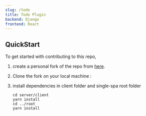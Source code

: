 ```yaml
---
slug: /todo
title: Todo Plugin
backend: Django
frontend: React
---
```


## QuickStart
To get started with contributing to this repo,

1. create a personal fork of the repo from [here](https://github.com/zurichat/zc_plugin_youtube_music_video).

2. Clone the fork on your local machine :

3. install dependencies in client folder and single-spa root folder
    ```
    cd server/client
    yarn install
    cd ../root
    yarn install
    ```

